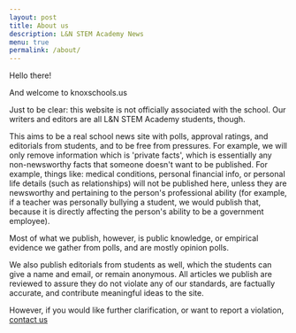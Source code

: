 ```yaml
---
layout: post
title: About us
description: L&N STEM Academy News
menu: true
permalink: /about/
---
```


Hello there!

And welcome to knoxschools.us

Just to be clear: this website is not officially associated with the school. Our writers and editors are all L&N STEM Academy students, though.

This aims to be a real school news site with polls, approval ratings, and editorials from students, and to be free from pressures. For example, we will only remove information which is 'private facts', which is essentially any non-newsworthy facts that someone doesn't want to be published. For example, things like: medical conditions, personal financial info, or personal life details (such as relationships) will not be published here, unless they are newsworthy and pertaining to the person's professional ability (for example, if a teacher was personally bullying a student, we would publish that, because it is directly affecting the person's ability to be a government employee).

Most of what we publish, however, is public knowledge, or empirical evidence we gather from polls, and are mostly opinion polls.

We also publish editorials from students as well, which the students can give a name and email, or remain anonymous. All articles we publish are reviewed to assure they do not violate any of our standards, are factually accurate, and contribute meaningful ideas to the site.

However, if you would like further clarification, or want to report a violation, [contact us](/contact/)

